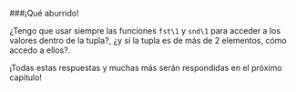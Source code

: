 ###¡Qué aburrido! 

¿Tengo que usar siempre las funciones `fst\1` y `snd\1` para acceder a los valores dentro de la tupla?, ¿y si la tupla es de más de 2 elementos, cómo accedo a ellos?.

¡Todas estas respuestas y muchas más serán respondidas en el próximo capitulo!